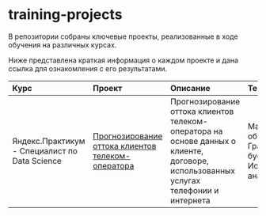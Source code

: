 # training-projects

В репозитории собраны ключевые проекты, реализованные в ходе обучения на различных курсах.
 
Ниже представлена краткая информация о каждом проекте и дана ссылка для ознакомления с его результатами.

| Курс | Проект | Описание | Темы | Инструменты |
|:-----|:-------|:---------|:-----|:------------|
| Яндекс.Практикум - Специалист по Data Science | [Прогнозирование оттока клиентов телеком-оператора](https://github.com/Dmitrii-Kochurov/training-projects/blob/main/telecom_churn_prediction.ipynb) | Прогнозирование оттока клиентов телеком-оператора на основе данных о клиенте, договоре, использованных услугах телефонии и интернета | Машинное обучение, Градиентный бустинг, Исследовательский анализ данных | python, pandas, seaborn, sklearn, xgboost, lightgbm, catboost
